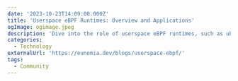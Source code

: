```yaml
---
date: '2023-10-23T14:09:00.000Z'
title: 'Userspace eBPF Runtimes: Overview and Applications'
ogImage: ogimage.jpeg
description: 'Dive into the role of userspace eBPF runtimes, such as ubpf, rbpf, and bpftime, and why they are intriguing due to enhanced performance, flexibility, and security'
categories:
  - Technology
externalUrl: 'https://eunomia.dev/blogs/userspace-ebpf/'
tags:
  - Community
---
```

